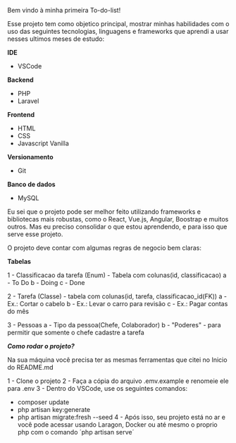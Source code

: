 Bem vindo à minha primeira To-do-list!

Esse projeto tem como objetico principal, mostrar minhas habilidades com o uso das seguintes tecnologias, linguagens e frameworks que aprendi a usar nesses ultimos meses de estudo:

**IDE**
- VSCode

**Backend**
- PHP
- Laravel

**Frontend**
- HTML
- CSS
- Javascript Vanilla

**Versionamento**
- Git

**Banco de dados**
- MySQL

Eu sei que o projeto pode ser melhor feito utilizando frameworks e bibliotecas mais robustas, como o React, Vue.js, Angular, Boostrap e muitos outros.
Mas eu preciso consolidar o que estou aprendendo, e para isso que serve esse projeto. 

O projeto deve contar com algumas regras de negocio bem claras:

**Tabelas**

1 - Classificacao da tarefa (Enum) - Tabela com colunas(id, classificacao)
 a - To Do
 b - Doing
 c - Done

2 - Tarefa (Classe) - tabela com colunas(id, tarefa, classificacao_id(FK))
 a - Ex.: Cortar o cabelo
 b - Ex.: Levar o carro para revisão
 c - Ex.: Pagar contas do mês

3 - Pessoas
 a - Tipo da pessoa(Chefe, Colaborador)
 b - "Poderes" - para permitir que somente o chefe cadastre a tarefa 

***Como rodar o projeto?***

Na sua máquina você precisa ter as mesmas ferramentas que citei no Inicio do README.md

1 - Clone o projeto
2 - Faça a cópia do arquivo .emv.example e renomeie ele para .env
3 - Dentro do VSCode, use os seguintes comandos: 
- composer update
- php artisan key:generate
- php artisan migrate:fresh --seed
4 - Após isso, seu projeto está no ar e você pode acessar usando Laragon, Docker ou até mesmo o proprio php com o comando ´php artisan serve´

